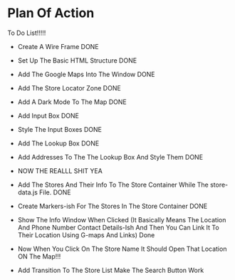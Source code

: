 # Plan Of Action

To Do List!!!!!

- Create A Wire Frame DONE

- Set Up The Basic HTML Structure DONE

- Add The Google Maps Into The Window DONE

- Add The Store Locator Zone DONE

- Add A Dark Mode To The Map DONE

- Add Input Box DONE

- Style The Input Boxes DONE

- Add The Lookup Box DONE

- Add Addresses To The The Lookup Box And Style Them DONE


- NOW THE REALLL SHIT YEA

- Add The Stores And Their Info To The Store Container While The store-data.js File. DONE

- Create Markers-ish For The Stores In The Store Container DONE

- Show The Info Window When Clicked (It Basically Means The Location And Phone Number Contact Details-Ish And Then You Can Link It To Their Location Using G-maps And Links) Done 

- Now When You Click On The Store Name It Should Open That Location ON The Map!!!

- Add Transition To The Store List Make The Search Button Work 
